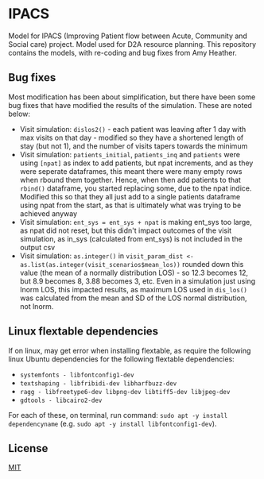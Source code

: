 # IPACS
Model for IPACS (Improving Patient flow between Acute, Community and Social care) project. Model used for D2A resource planning. This repository contains the models, with re-coding and bug fixes from Amy Heather.  

## Bug fixes  
Most modification has been about simplification, but there have been some bug fixes that have modified the results of the simulation. These are noted below:  
* Visit simulation: `dislos2()` - each patient was leaving after 1 day with max visits on that day - modified so they have a shortened length of stay (but not 1), and the number of visits tapers towards the minimum  
* Visit simulation: `patients_initial`, `patients_inq` and `patients` were using `[npat]` as index to add patients, but npat increments, and as they were seperate dataframes, this meant there were many empty rows when rbound them together. Hence, when then add patients to that `rbind()` dataframe, you started replacing some, due to the npat indice. Modified this so that they all just add to a single patients dataframe using npat from the start, as that is ultimately what was trying to be achieved anyway  
* Visit simulation: `ent_sys = ent_sys + npat` is making ent_sys too large, as npat did not reset, but this didn't impact outcomes of the visit simulation, as in_sys (calculated from ent_sys) is not included in the output csv  
* Visit simulation: `as.integer()` in `visit_param_dist <- as.list(as.integer(visit_scenarios$mean_los))` rounded down this value (the mean of a normally distribution LOS) - so 12.3 becomes 12, but 8.9 becomes 8, 3.88 becomes 3, etc. Even in a simulation just using lnorm LOS, this impacted results, as maximum LOS used in `dis_los()` was calculated from the mean and SD of the LOS normal distribution, not lnorm.  

## Linux flextable dependencies  
If on linux, may get error when installing flextable, as require the following linux Ubuntu dependencies for the following flextable dependencies:  
* `systemfonts - libfontconfig1-dev`  
* `textshaping - libfribidi-dev libharfbuzz-dev`  
* `ragg - libfreetype6-dev libpng-dev libtiff5-dev libjpeg-dev`  
* `gdtools - libcairo2-dev`  
  
For each of these, on terminal, run command: `sudo apt -y install dependencyname` (e.g. `sudo apt -y install libfontconfig1-dev`).  

## License  
[MIT](https://choosealicense.com/licenses/mit/)